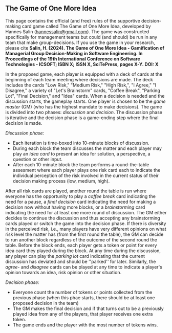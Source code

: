## The Game of One More Idea
This page contains the official (and free) rules of the supportive decision-making card game called The Game of One More Idea, developed by Hannes Salin (hannessalin@gmail.com). The game was constructed specifically for management teams but could (and should) be run in any team that make group-decisions. If you use the game in your research, please cite **Salin, H. (2024). The Game of One More Idea - Gamification of Managerial Group Decision-Making in Software Engineering. In Proceedings of the 19th International Conference on Software Technologies - ICSOFT; ISBN X; ISSN X, SciTePress, pages X-Y. DOI: X**

In the proposed game, each player is equipped with a deck of cards at the beginning of each team meeting where decisions are made. The deck includes the cards "Low Risk," "Medium Risk," "High Risk,", "I Agree," "I Disagree," a variety of "Let's Brainstorm" cards, "Coffee Break", "Parking Lot", "Final Decision," and "Idea" cards. When a decision is needed and the discussion starts, the gameplay starts. One player is chosen to be the *game master* (GM) (who has the highest mandate to make decisions). The game is divided into two phases: *discussion* and *decision*. The discussion phase is iterative and the decision phase is a game-ending step where the final decision is made. 

*Discussion phase:* 
- Each iteration is time-boxed into 10-minute blocks of discussion.
- During each block the team discusses the matter and each player may play an *idea card* to present an idea for solution, a perspective, a question or other input.
- After each 10-minute block the team performs a round-the-table assesment where each player plays one risk card each to indicate the individual perception of the risk involved in the current status of their decision making process (low, medium, high).

After all risk cards are played, another round the table is run where everyone has the opportunity to play a *coffee break* card indicating the need for a pause, a *final decision* card indicating the need for making a decision now without having more blocks, or a *brainstorming* card indicating the need for at least one more round of discussion. The GM either decides to continue the discussion and thus accepting any brainstorming cards played or switch the game into the decision phase. If there is diversity in the perceived risk, i.e., many players have very different opinions on what risk level the matter has (from the first round the table), the GM can decide to run another block regardless of the outcome of the second round the table. Before the block ends, each player gets a token or point for every idea card they played during the block. At any time during the discussion, any player can play the *parking lot* card indicating that the current discussion has deviated and should be ''parked'' for later. Similarly, the *agree-* and *disagree* cards can be played at any time to indicate a player's opinion towards an idea, risk opinion or other situation.
    
*Decision phase:* 
- Everyone count the number of tokens or points collected from the previous phase (when this phae starts, there should be at least one proposed decision in the team)
- The GM makes the final decision and if that turns out to be a previously played idea from any of the players, that player receives one extra token.
- The game ends and the player with the most number of tokens wins.
